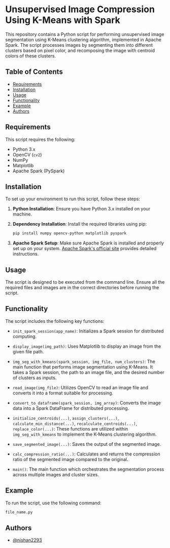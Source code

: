 
# Unsupervised Image Compression Using K-Means with Spark

This repository contains a Python script for performing unsupervised image segmentation using K-Means clustering algorithm, implemented in Apache Spark. The script processes images by segmenting them into different clusters based on pixel color, and recomposing the image with centroid colors of these clusters.

## Table of Contents

- [Requirements](#requirements)
- [Installation](#installation)
- [Usage](#usage)
- [Functionality](#functionality)
- [Example](#example)
- [Authors](#authors)

## Requirements

This script requires the following:
- Python 3.x
- OpenCV (`cv2`)
- NumPy
- Matplotlib
- Apache Spark (PySpark)

## Installation

To set up your environment to run this script, follow these steps:

1. **Python Installation**: Ensure you have Python 3.x installed on your machine. 

2. **Dependency Installation**: Install the required libraries using pip:

    ```bash
    pip install numpy opencv-python matplotlib pyspark
    ```

3. **Apache Spark Setup**: Make sure Apache Spark is installed and properly set up on your system. [Apache Spark's official site](https://spark.apache.org/downloads.html) provides detailed instructions.

## Usage

The script is designed to be executed from the command line. Ensure all the required files and images are in the correct directories before running the script.

## Functionality

The script includes the following key functions:

- `init_spark_session(app_name)`: Initializes a Spark session for distributed computing.

- `display_image(img_path)`: Uses Matplotlib to display an image from the given file path.

- `img_seg_with_kmeans(spark_session, img_file, num_clusters)`: The main function that performs image segmentation using K-Means. It takes a Spark session, the path to an image file, and the desired number of clusters as inputs.

- `read_image(img_file)`: Utilizes OpenCV to read an image file and converts it into a format suitable for processing.

- `convert_to_dataframe(spark_session, img_array)`: Converts the image data into a Spark DataFrame for distributed processing.

- `initialize_centroids(...)`, `assign_clusters(...)`, `calculate_min_distance(...)`, `recalculate_centroids(...)`, `replace_color(...)`: These functions are utilized within `img_seg_with_kmeans` to implement the K-Means clustering algorithm.

- `save_segmented_image(...)`: Saves the output of the segmented image.

- `calc_compression_ratio(...)`: Calculates and returns the compression ratio of the segmented image compared to the original.

- `main()`: The main function which orchestrates the segmentation process across multiple images and cluster sizes.

## Example

To run the script, use the following command:

```python
file_name.py
```

## Authors

- [@nishan2293](https://github.com/nishan2293)

